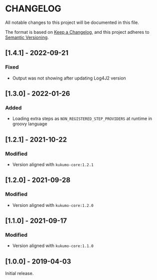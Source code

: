 # CHANGELOG

All notable changes to this project will be documented in this file.

The format is based on [Keep a Changelog][1],
and this project adheres to [Semantic Versioning][2].

## [1.4.1] - 2022-09-21

### Fixed

- Output was not showing after updating Log4J2 version

## [1.3.0] - 2022-01-26

### Added

- Loading extra steps as `NON_REGISTERED_STEP_PROVIDERS` at runtime in groovy language

## [1.2.1] - 2021-10-22

### Modified

- Version aligned with `kukumo-core:1.2.1`

## [1.2.0] - 2021-09-28

### Modified

- Version aligned with `kukumo-core:1.2.0`

## [1.1.0] - 2021-09-17

### Modified

- Version aligned with `kukumo-core:1.1.0`

## [1.0.0] - 2019-04-03

Initial release.


[1]: <https://keepachangelog.com/en/1.0.0/>
[2]: <https://semver.org>